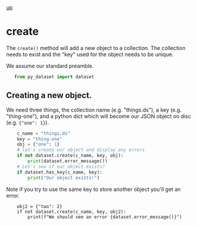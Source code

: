 
[up](./)

# create

The `create()` method will add a new object to a collection.
The collection needs to exist and the "key" used for the object
needs to be unique.

We assume our standard preamble.

```python
   from py_dataset import dataset 
```

## Creating a new object.

We need three things, the collection name (e.g. "things.ds"),
a key (e.g. "thing-one"), and a python dict which will become
our JSON object on disc (e.g. `{"one": 1}`).

```python
    c_name = "things.ds"
    key = "thing-one"
    obj = {"one": 1}
    # let's create our object and display any errors
    if not dataset.create(c_name, key, obj):
        print(dataset.error_message())
    # Let's see if our object exists?
    if dataset.has_key(c_name, key):
        print("Our object exists!")
```

Note if you try to use the same key to store another object
you'll get an error.

```
    obj2 = {"two": 2}
    if not dataset.create(c_name, key, obj2):
        print(f"We should see an error {dataset.error_message()}")
```

